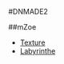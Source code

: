 #DNMADE2

##mZoe

* [Texture](https://zoensaama.github.io/web_VR/vr_texture.html)
* [Labyrinthe](https://zoensaama.github.io/web_VR/labyrinthe_zoe.html)








